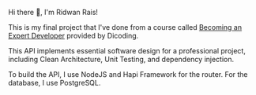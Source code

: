 Hi there 👋, I'm Ridwan Rais!

This is my final project that I've done from a course called [Becoming an Expert Developer](https://www.dicoding.com/academies/276) provided by Dicoding.

This API implements essential software design for a professional project, including Clean Architecture, Unit Testing, and dependency injection.

To build the API, I use NodeJS and Hapi Framework for the router. For the database, I use PostgreSQL. 
